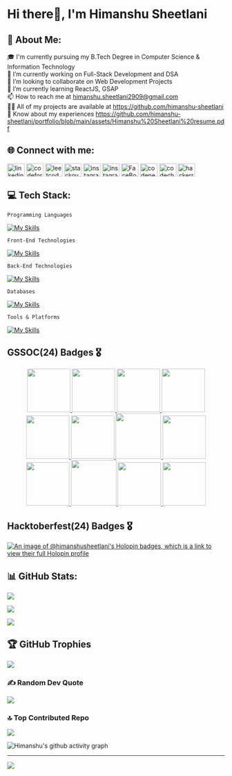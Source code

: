 
# Hi there👋, I'm Himanshu Sheetlani
## 💫 About Me:

‍🎓 I'm currently pursuing my B.Tech Degree in Computer Science & Information Technology<br>🔭 I’m currently working on Full-Stack Development and DSA<br>👯 I’m looking to collaborate on Web Development Projects<br>🌱 I’m currently learning ReactJS, GSAP<br>📫 How to reach me at himanshu.sheetlani2909@gmail.com<br>👨‍💻 All of my projects are available at https://github.com/himanshu-sheetlani<br>📄 Know about my experiences https://github.com/himanshu-sheetlani/portfolio/blob/main/assets/Himanshu%20Sheetlani%20resume.pdf

  
  
## 🌐 Connect with me:


<p  align="left">

<a  href="https://linkedin.com/in/himanshu-sheetlani"  target="blank"><img  align="center"  src="https://raw.githubusercontent.com/rahuldkjain/github-profile-readme-generator/master/src/images/icons/Social/linked-in-alt.svg"  alt="linkedin"  height="30"  width="40" /></a>  <a  href="https://codeforces.com/profile/himanshu_sheetlani"  target="blank"><img  align="center"  src="https://raw.githubusercontent.com/rahuldkjain/github-profile-readme-generator/master/src/images/icons/Social/codeforces.svg"  alt="codeforces"  height="30"  width="40" /></a> <a  href="https://www.leetcode.com/himanshu_sheetlani"  target="blank"><img  align="center"  src="https://raw.githubusercontent.com/rahuldkjain/github-profile-readme-generator/master/src/images/icons/Social/leet-code.svg"  alt="leetcode"  height="30"  width="40" /></a> <a  href="https://stackoverflow.com/users/himanshu-sheetlani"  target="blank"><img  align="center"  src="https://raw.githubusercontent.com/rahuldkjain/github-profile-readme-generator/master/src/images/icons/Social/stack-overflow.svg"  alt="stackoverflow"  height="30"  width="40" /></a> <a  href="https://instagram.com/himanshu_sheetlani"  target="blank"><img  align="center"  src="https://raw.githubusercontent.com/rahuldkjain/github-profile-readme-generator/master/src/images/icons/Social/instagram.svg"  alt="instagram"  height="30"  width="40" /></a> <a  href="https://instagram.com/himanshu_sheetlani"  target="blank"><img  align="center"  src="https://raw.githubusercontent.com/rahuldkjain/github-profile-readme-generator/master/src/images/icons/Social/github.svg"  alt="instagram"  height="30"  width="40" /></a> <a  href="https://fb.com/himanshu.sheetlani.35/"  target="blank"><img  align="center"  src="https://raw.githubusercontent.com/rahuldkjain/github-profile-readme-generator/master/src/images/icons/Social/facebook.svg"  alt="FaceBook"  height="30"  width="40" /></a> <a  href="https://codepen.io/himanshu-sheetlani"  target="blank"><img  align="center"  src="https://raw.githubusercontent.com/rahuldkjain/github-profile-readme-generator/master/src/images/icons/Social/codepen.svg"  alt="codepen"  height="30"  width="40" /></a> <a  href="https://www.codechef.com/users/himanshusheetl"  target="blank"><img  align="center"  src="https://cdn.jsdelivr.net/npm/simple-icons@3.1.0/icons/codechef.svg"  alt="codechef"  height="30"  width="40" /></a> <a  href="https://www.hackerrank.com/himanshu_sheetl1"  target="blank"><img  align="center"  src="https://raw.githubusercontent.com/rahuldkjain/github-profile-readme-generator/master/src/images/icons/Social/hackerrank.svg"  alt="hackerrank"  height="30"  width="40" /></a>

</p>

  

## 💻 Tech Stack:

```Programming Languages```

[![My Skills](https://skillicons.dev/icons?i=python,js,cpp,c,java&theme=light)](https://skills.thijs.gg)

```Front-End Technologies```

[![My Skills](https://skillicons.dev/icons?i=html,css,bootstrap,tailwind,react&theme=light)](https://skills.thijs.gg)

```Back-End Technologies```

[![My Skills](https://skillicons.dev/icons?i=nodejs,express&theme=light)](https://skills.thijs.gg)

```Databases```

[![My Skills](https://skillicons.dev/icons?i=mysql,mongodb&theme=light)](https://skills.thijs.gg)

```Tools & Platforms```

[![My Skills](https://skillicons.dev/icons?i=powershell,vscode,idea,eclipse,replit,vite,md,git,github,postman,netlify,vercel,gcp,figma,notion,inkscape,canva&theme=light)](https://skills.thijs.gg)

## GSSOC(24) Badges 🎖
<div style='display:flex; align-items:center; gap: 10px;' align='center'><a href="https://gssoc.girlscript.tech/leaderboard">
<img src="https://raw.githubusercontent.com/GSSoC24/Postman-Challenge/main/docs/assets/Postman%20White.png" width="100px" height="100px" />
  <img src="https://raw.githubusercontent.com/GSSoC24/Postman-Challenge/main/docs/assets/1.png" width="100px" height="100px" />
  <img src="https://raw.githubusercontent.com/GSSoC24/Postman-Challenge/main/docs/assets/2.png" width="100px" height="100px" />
  <img src="https://raw.githubusercontent.com/GSSoC24/Postman-Challenge/main/docs/assets/3.png" width="100px" height="100px" />
  <img src="https://raw.githubusercontent.com/GSSoC24/Postman-Challenge/main/docs/assets/4.png" width="100px" height="100px" />
  <img src="https://raw.githubusercontent.com/GSSoC24/Postman-Challenge/main/docs/assets/5.png" width="100px" height="100px" />
  <img src="https://raw.githubusercontent.com/GSSoC24/Postman-Challenge/main/docs/assets/6.png" width="105px" height="105px" />
  <img src="https://raw.githubusercontent.com/GSSoC24/Postman-Challenge/main/docs/assets/7.png" width="100px" height="100px" />
  <img src="https://raw.githubusercontent.com/GSSoC24/Postman-Challenge/main/docs/assets/8.png" width="100px" height="100px" />
  <img src="https://raw.githubusercontent.com/GSSoC24/Contributor/refs/heads/main/assets/Code%20Luminary.png" width="105px" height="105px" />
  <img src="https://raw.githubusercontent.com/GSSoC24/Contributor/refs/heads/main/assets/Git%20Explorer.png" width="100px" height="100px" />
  <img src="https://raw.githubusercontent.com/GSSoC24/Contributor/refs/heads/main/assets/Pull%20Expert.png" width="100px" height="100px" /></a>
</div>

## Hacktoberfest(24) Badges 🎖
[![An image of @himanshusheetlani's Holopin badges, which is a link to view their full Holopin profile](https://holopin.me/himanshusheetlani)](https://holopin.io/@himanshusheetlani)



## 📊 GitHub Stats:

![](https://github-readme-stats.vercel.app/api?username=himanshu-sheetlani&theme=transparent&hide_border=false&include_all_commits=false&count_private=false)<br/>

![](https://github-readme-streak-stats.herokuapp.com/?user=himanshu-sheetlani&theme=transparent&hide_border=false)<br/>

![](https://github-readme-stats.vercel.app/api/top-langs/?username=himanshu-sheetlani&theme=transparent&hide_border=false&include_all_commits=false&count_private=false&layout=compact)

  

## 🏆 GitHub Trophies

![](https://github-profile-trophy.vercel.app/?username=himanshu-sheetlani&theme=radical&no-frame=false&no-bg=true&margin-w=4)

  

### ✍️ Random Dev Quote

![](https://quotes-github-readme.vercel.app/api?type=horizontal&theme=radical)

  

### 🔝 Top Contributed Repo

![](https://github-contributor-stats.vercel.app/api?username=himanshu-sheetlani&limit=5&theme=dark&combine_all_yearly_contributions=true)


![Himanshu's github activity graph](https://github-readme-activity-graph.vercel.app/graph?username=himanshu-sheetlani&bg_color=1c1c1c&color=006aff&line=006aff&point=c2c2c2&area=true&area_color=c2dbff&hide_border=true)


---

[![](https://visitcount.itsvg.in/api?id=himanshu-sheetlani&icon=0&color=0)](https://visitcount.itsvg.in)
